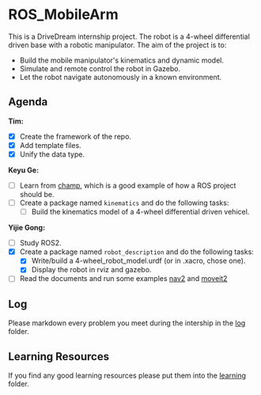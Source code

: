 # ROS_MobileArm

This is a DriveDream internship project. The robot is a 4-wheel differential driven base with a robotic manipulator. The aim of the project is to:

- Build the mobile manipulator's kinematics and dynamic model.
- Simulate and remote control the robot in Gazebo.
- Let the robot navigate autonomously in a known environment.

## Agenda

**Tim:**
* [x] Create the framework of the repo. 
* [x] Add template files.
* [x] Unify the data type.

**Keyu Ge:**

* [ ] Learn from [champ](https://github.com/chvmp/champ), which is a good example of how a ROS project should be.
* [ ] Create a package named `kinematics` and do the following tasks:
    * [ ] Build the kinematics model of a 4-wheel differential driven vehicel.

**Yijie Gong:**

* [ ] Study ROS2.
* [x] Create a package named `robot_description`  and do the following tasks:
    * [x] Write/build a 4-wheel_robot_model.urdf (or in .xacro, chose one).
    * [x] Display the robot in rviz and gazebo.
* [ ] Read the documents and run some examples [nav2](https://www.bing.com/search?q=nav2&qs=n&form=QBRE&sp=-1&lq=0&pq=nav2&sc=10-4&sk=&cvid=9BBF6F736A604C11ABCCC35839C5A6D4&ghsh=0&ghacc=0&ghpl=) and [moveit2](https://moveit.ros.org/install-moveit2/source/)

## Log

Please markdown every problem you meet during the intership in the [log](./log/) folder. 

## Learning Resources

If you find any good learning resources please put them into the [learning](./learning/) folder.

